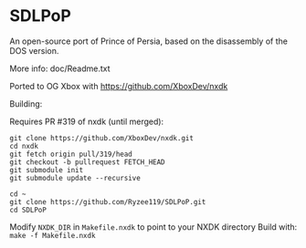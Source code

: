 # SDLPoP
An open-source port of Prince of Persia, based on the disassembly of the DOS version.

More info: doc/Readme.txt

Ported to OG Xbox with https://github.com/XboxDev/nxdk

Building:

Requires PR #319 of nxdk (until merged):
```
git clone https://github.com/XboxDev/nxdk.git
cd nxdk
git fetch origin pull/319/head
git checkout -b pullrequest FETCH_HEAD
git submodule init
git submodule update --recursive
```

```
cd ~
git clone https://github.com/Ryzee119/SDLPoP.git
cd SDLPoP
```
Modify `NXDK_DIR` in `Makefile.nxdk` to point to your NXDK directory
Build with:
`make -f Makefile.nxdk`
